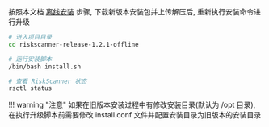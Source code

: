 按照本文档 [离线安装](./offline_installation.md) 步骤, 下载新版本安装包并上传解压后, 重新执行安装命令进行升级

```sh
# 进入项目目录
cd riskscanner-release-1.2.1-offline

# 运行安装脚本
/bin/bash install.sh

# 查看 RiskScanner 状态
rsctl status
```

!!! warning "注意"
如果在旧版本安装过程中有修改安装目录(默认为 /opt 目录), 在执行升级脚本前需要修改 install.conf 文件并配置安装目录为旧版本的安装目录
